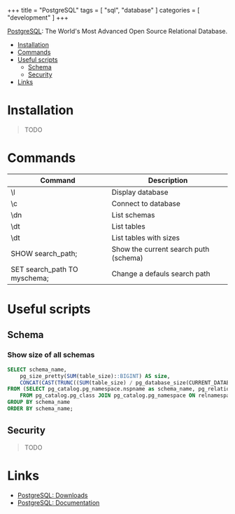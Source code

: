 +++
title = "PostgreSQL"
tags = [ "sql", "database" ]
categories = [ "development" ]
+++

[PostgreSQL](https://www.postgresql.org): The World's Most Advanced Open Source Relational Database.

* [Installation](#installation)
* [Commands](#commands)
* [Useful scripts](#useful-scripts)
    - [Schema](#schema)
    - [Security](#security)
* [Links](#links)

# Installation

> TODO

# Commands

| Command                 | Description                   |
| ----------------------- | ----------------------------- |
| \l | Display database |
| \c | Connect to database |
| \dn | List schemas |
| \dt | List tables |
| \dt | List tables with sizes |
| SHOW search_path;       | Show the current search puth (schema)         |
| SET search_path TO myschema; | Change a defauls search path             |


# Useful scripts

## Schema

### Show size of all schemas
```sql
SELECT schema_name, 
    pg_size_pretty(SUM(table_size)::BIGINT) AS size,
    CONCAT(CAST(TRUNC((SUM(table_size) / pg_database_size(CURRENT_DATABASE())) * 100, 2) AS TEXT), '%') AS percent
FROM (SELECT pg_catalog.pg_namespace.nspname as schema_name, pg_relation_size(pg_catalog.pg_class.oid) as table_size
    FROM pg_catalog.pg_class JOIN pg_catalog.pg_namespace ON relnamespace = pg_catalog.pg_namespace.oid) t
GROUP BY schema_name
ORDER BY schema_name;
```

## Security

> TODO
 
# Links

* [PostgreSQL: Downloads](https://www.postgresql.org/download/)
* [PostgreSQL: Documentation](https://www.postgresql.org/docs/)
